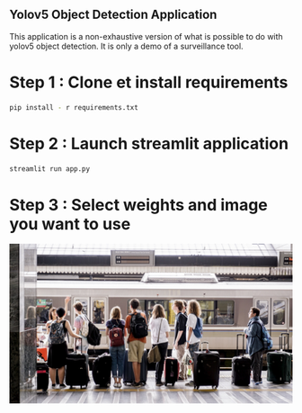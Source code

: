## Yolov5 Object Detection Application 

This application is a non-exhaustive version of what is possible to do with yolov5 object detection. It is only a demo of a surveillance tool.

# Step 1 : Clone et install requirements
```bash
pip install - r requirements.txt
```

# Step 2 : Launch streamlit application 
```bash
streamlit run app.py
```

# Step 3 : Select weights and image you want to use
![stack Overflow](./yolov5_app/inference/images/image2.jpg)
